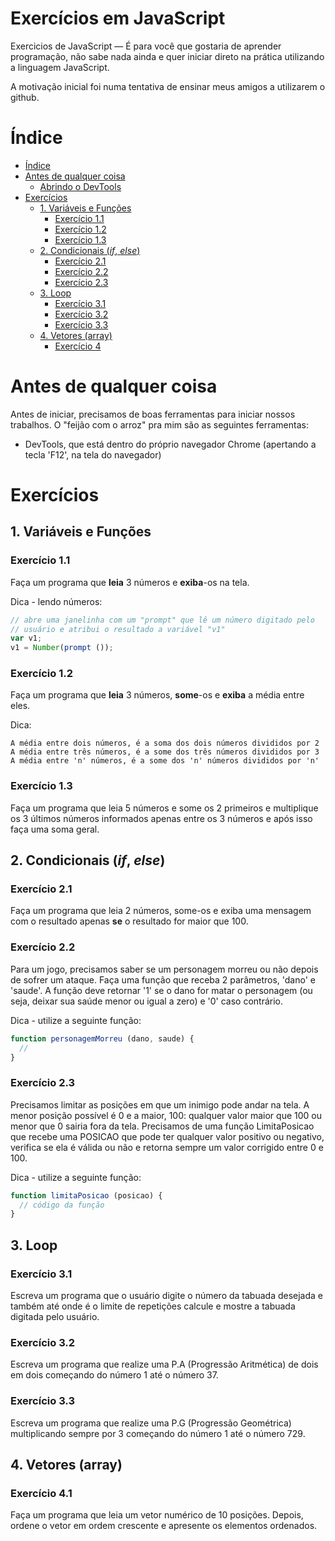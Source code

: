 # Exercícios em JavaScript

Exercicios de JavaScript — É para você que gostaria de aprender programação, não sabe nada ainda e quer iniciar direto na prática utilizando a linguagem JavaScript.

A motivação inicial foi numa tentativa de ensinar meus amigos a utilizarem o github.

# Índice

   * [Índice](#índice)
   * [Antes de qualquer coisa](#antes-de-qualquer-coisa)
      * [Abrindo o DevTools](#abrindo-o-devtools)
   * [Exercícios](#exercícios)
      * [1. Variáveis e Funções](#1-variáveis-e-funções)
         * [Exercício 1.1](#exercício-11)
         * [Exercício 1.2](#exercício-12)
         * [Exercício 1.3](#exercício-13)
      * [2. Condicionais (<em>if</em>, <em>else</em>)](#2-condicionais-if-else)
         * [Exercício 2.1](#exercício-21)
         * [Exercício 2.2](#exercício-22)
         * [Exercício 2.3](#exercício-23)
      * [3. Loop](#3-loop)
         * [Exercício 3.1](#exercício-31)
         * [Exercício 3.2](#exercício-32)
         * [Exercício 3.3](#exercício-33)
      * [4. Vetores (array)](#4-vetores-array)
         * [Exercício 4](#exercício-41)

# Antes de qualquer coisa

Antes de iniciar, precisamos de boas ferramentas para iniciar nossos trabalhos. O "feijão com o arroz" pra mim são as seguintes ferramentas:

 - DevTools, que está dentro do próprio navegador Chrome (apertando a tecla 'F12', na tela do navegador)

# Exercícios

## 1. Variáveis e Funções

### Exercício 1.1

Faça um programa que **leia** 3 números e **exiba**-os na tela.

Dica - lendo números:
```javascript
// abre uma janelinha com um "prompt" que lê um número digitado pelo
// usuário e atribui o resultado a variável "v1"
var v1;
v1 = Number(prompt ());
```

### Exercício 1.2

Faça um programa que **leia** 3 números, **some**-os e **exiba** a média entre eles.

Dica:
```
A média entre dois números, é a soma dos dois números divididos por 2
A média entre três números, é a some dos três números divididos por 3
A média entre 'n' números, é a some dos 'n' números divididos por 'n'
```

### Exercício 1.3

Faça um programa que leia 5 números e some os 2 primeiros e multiplique os 3 últimos números informados apenas entre os 3 números e após isso faça uma soma geral.

## 2. Condicionais (_if_, _else_)

### Exercício 2.1 

Faça um programa que leia 2 números, some-os e exiba uma mensagem com o resultado apenas **se** o resultado for maior que 100.

### Exercício 2.2

Para um jogo, precisamos saber se um personagem morreu ou não depois de sofrer um ataque. Faça uma função que receba 2 parâmetros, 'dano' e 'saude'. A função deve retornar '1' se o dano for matar o personagem (ou seja, deixar sua saúde menor ou igual a zero) e '0' caso contrário.

Dica - utilize a seguinte função:
```javascript
function personagemMorreu (dano, saude) {
  //
}
```

### Exercício 2.3

Precisamos limitar as posições em que um inimigo pode andar na tela. A menor posição possível é 0 e a maior, 100: qualquer valor maior que 100 ou menor que 0 sairia fora da tela. Precisamos de uma função LimitaPosicao que recebe uma POSICAO que pode ter qualquer valor positivo ou negativo, verifica se ela é válida ou não e retorna sempre um valor corrigido entre 0 e 100.

Dica - utilize a seguinte função:
```javascript
function limitaPosicao (posicao) {
  // código da função
}
```

## 3. Loop

### Exercício 3.1

Escreva um programa que o usuário digite o número da tabuada desejada e também até onde é o limite de repetições calcule e mostre a tabuada digitada pelo usuário.

### Exercício 3.2

Escreva um programa que realize uma P.A (Progressão Aritmética) de dois em dois começando do número 1 até o número 37.

### Exercício 3.3

Escreva um programa que realize uma P.G (Progressão Geométrica) multiplicando sempre por 3 começando do número 1 até o número 729.

## 4. Vetores (array)

### Exercício 4.1
Faça um programa que leia um vetor numérico de 10 posições. Depois, ordene o vetor em ordem crescente e apresente os elementos ordenados.
